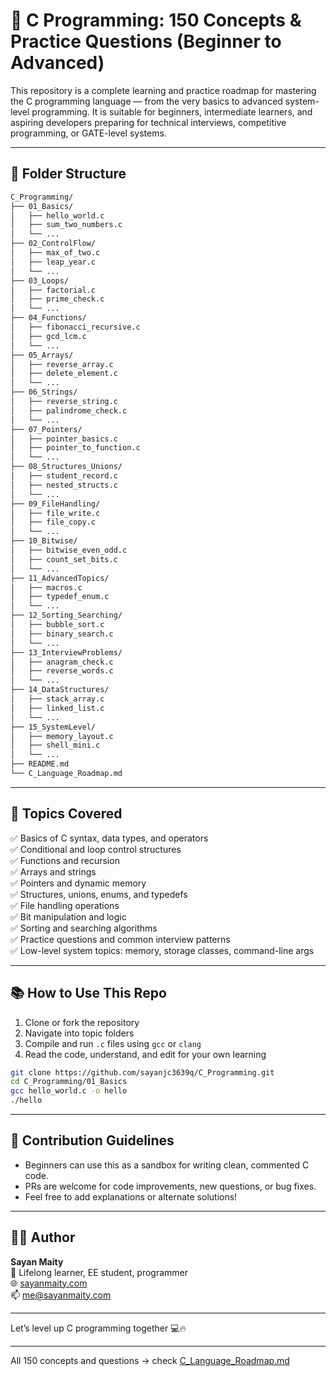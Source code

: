 # 🧠 C Programming: 150 Concepts & Practice Questions (Beginner to Advanced)

This repository is a complete learning and practice roadmap for mastering the C programming language — from the very basics to advanced system-level programming. It is suitable for beginners, intermediate learners, and aspiring developers preparing for technical interviews, competitive programming, or GATE-level systems.

---

## 📁 Folder Structure

```bash
C_Programming/
├── 01_Basics/
│   ├── hello_world.c
│   ├── sum_two_numbers.c
│   └── ...
├── 02_ControlFlow/
│   ├── max_of_two.c
│   ├── leap_year.c
│   └── ...
├── 03_Loops/
│   ├── factorial.c
│   ├── prime_check.c
│   └── ...
├── 04_Functions/
│   ├── fibonacci_recursive.c
│   ├── gcd_lcm.c
│   └── ...
├── 05_Arrays/
│   ├── reverse_array.c
│   ├── delete_element.c
│   └── ...
├── 06_Strings/
│   ├── reverse_string.c
│   ├── palindrome_check.c
│   └── ...
├── 07_Pointers/
│   ├── pointer_basics.c
│   ├── pointer_to_function.c
│   └── ...
├── 08_Structures_Unions/
│   ├── student_record.c
│   ├── nested_structs.c
│   └── ...
├── 09_FileHandling/
│   ├── file_write.c
│   ├── file_copy.c
│   └── ...
├── 10_Bitwise/
│   ├── bitwise_even_odd.c
│   ├── count_set_bits.c
│   └── ...
├── 11_AdvancedTopics/
│   ├── macros.c
│   ├── typedef_enum.c
│   └── ...
├── 12_Sorting_Searching/
│   ├── bubble_sort.c
│   ├── binary_search.c
│   └── ...
├── 13_InterviewProblems/
│   ├── anagram_check.c
│   ├── reverse_words.c
│   └── ...
├── 14_DataStructures/
│   ├── stack_array.c
│   ├── linked_list.c
│   └── ...
├── 15_SystemLevel/
│   ├── memory_layout.c
│   ├── shell_mini.c
│   └── ...
├── README.md
└── C_Language_Roadmap.md
```

---

## 📌 Topics Covered

✅ Basics of C syntax, data types, and operators  
✅ Conditional and loop control structures  
✅ Functions and recursion  
✅ Arrays and strings  
✅ Pointers and dynamic memory  
✅ Structures, unions, enums, and typedefs  
✅ File handling operations  
✅ Bit manipulation and logic  
✅ Sorting and searching algorithms  
✅ Practice questions and common interview patterns  
✅ Low-level system topics: memory, storage classes, command-line args

---

## 📚 How to Use This Repo

1. Clone or fork the repository
2. Navigate into topic folders
3. Compile and run `.c` files using `gcc` or `clang`
4. Read the code, understand, and edit for your own learning

```bash
git clone https://github.com/sayanjc3639q/C_Programming.git
cd C_Programming/01_Basics
gcc hello_world.c -o hello
./hello
```

---

## 🚀 Contribution Guidelines

- Beginners can use this as a sandbox for writing clean, commented C code.
- PRs are welcome for code improvements, new questions, or bug fixes.
- Feel free to add explanations or alternate solutions!

---

## 👨‍💻 Author

**Sayan Maity**  
🧠 Lifelong learner, EE student, programmer  
🌐 [sayanmaity.com](https://sayanmaity.com)  
📫 [me@sayanmaity.com](mailto:me@sayanmaity.com)

---

Let’s level up C programming together 💻🔥

---

All 150 concepts and questions → check [C_Language_Roadmap.md](./C_Language_Roadmap.md)
